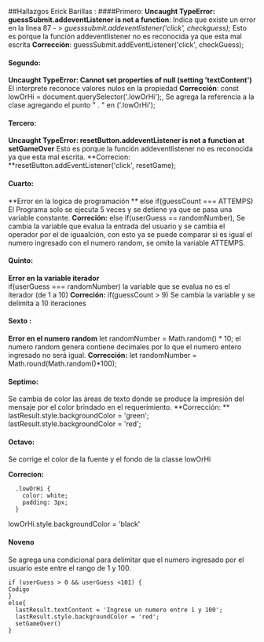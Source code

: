 ##Hallazgos Erick Barillas : 
####Primero: 
**Uncaught TypeError: guessSubmit.addeventListener is not a function**: 
 Indica que existe un error en la linea 87 - > *guesssubmit.addeventlistener('click', checkguess);*
 Esto es porque la función addeventlistener no es reconocida ya que esta mal escrita
 **Corrección**: guessSubmit.addEventListener('click', checkGuess);
####  Segundo: 
**Uncaught TypeError: Cannot set properties of null (setting 'textContent')**
El interprete reconoce valores nulos en la propiedad 
**Corrección**: const lowOrHi = document.querySelector('.lowOrHi');, Se agrega la referencia a la clase agregando el punto " . " en ('.lowOrHi');
#### Tercero: 
**Uncaught TypeError: resetButton.addeventListener is not a function at setGameOver** 
Esto es porque la función addeventlistener no es reconocida ya que esta mal escrita. 
**Correcion: **resetButton.addEventListener('click', resetGame);
#### Cuarto: 
**Error en la logica de programación ** 
else if(guessCount === ATTEMPS) El Programa solo se ejecuta 5 veces y se detiene ya que se pasa una variable constante. 
**Correción:** else if(userGuess == randomNumber), Se cambia la variable que evalua la entrada del usuario y se cambia el operador por el de iguaalción, con esto ya se puede comparar si es igual el numero ingresado con el numero random, se omite la variable ATTEMPS. 

#### Quinto: 
**Error en la variable iterador**  
if(userGuess === randomNumber) la variable que se evalua no es el iterador (de 1 a 10)
**Correción:** if(guessCount > 9) Se cambia la variable y se delimita a 10 iteraciones 

#### Sexto :
**Error en el numero random**
let randomNumber = Math.random() * 10; el numero random genera contiene decimales por lo que el numero entero ingresado no será igual. 
**Corrección:** let randomNumber = Math.round(Math.random()*100);
#### Septimo: 
Se cambia de color las áreas de texto donde se produce la impresión del mensaje por el color brindado en el requerimiento. 
**Corrección: **
lastResult.style.backgroundColor = 'green';
lastResult.style.backgroundColor = 'red';

#### Octavo: 
Se corrige el color de la fuente y el fondo de la classe lowOrHi

**Correcion:**

      .lowOrHi {
        color: white;
        padding: 3px;
      }
lowOrHi.style.backgroundColor = 'black'

#### Noveno
Se agrega una condicional para delimitar que el numero ingresado por el usuario este entre el rango de 1 y 100. 

	if (userGuess > 0 && userGuess <101) {
	Codigo
	}
	else{
      lastResult.textContent = 'Ingrese un numero entre 1 y 100';
      lastResult.style.backgroundColor = 'red';
      setGameOver()
    }